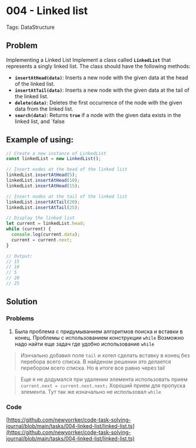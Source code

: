 # 004 - Linked list

Tags: DataStructure

## Problem

Implementing a Linked List
Implement a class called **`LinkedList`** that represents a singly linked list. The class should have the following methods:

- **`insertAtHead(data)`**: Inserts a new node with the given data at the head of the linked list.
- **`insertAtTail(data)`**: Inserts a new node with the given data at the tail of the linked list.
- **`delete(data)`**: Deletes the first occurrence of the node with the given data from the linked list.
- **`search(data)`**: Returns **`true`** if a node with the given data exists in the linked list, and `false

## Example of using:

```jsx
// Create a new instance of LinkedList
const linkedList = new LinkedList();

// Insert nodes at the head of the linked list
linkedList.insertAtHead(5);
linkedList.insertAtHead(10);
linkedList.insertAtHead(15);

// Insert nodes at the tail of the linked list
linkedList.insertAtTail(20);
linkedList.insertAtTail(25);

// Display the linked list
let current = linkedList.head;
while (current) {
  console.log(current.data);
  current = current.next;
}

// Output:
// 15
// 10
// 5
// 20
// 25
```

## Solution

### Problems

1. Была проблема с придумыванием алгоритмов поиска и вставки в конец. Проблемы с использованием конструкции `while` Возможно надо найти еще задач где удобно использование `while`

> Изнчально добавил поле `tail` и хотел сделать вставку в конец без перебора всего списка. В найденом решении это делается перебором всего списка. Но в итоге все равно через tail

> Еще я не додумался при удалении элемента использовать прием
    `current.next = current.next.next;`
    Хороший прием для пропуска элемента. Тут так же изначально не использовал `while`


### Code

[https://github.com/newyorrker/code-task-solving-journal/blob/main/tasks/004-linked-list/linked-list.ts](https://github.com/newyorrker/code-task-solving-journal/blob/main/tasks/004-linked-list/linked-list.ts)